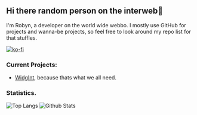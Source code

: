 ## Hi there random person on the interweb👋

I'm Robyn, a developer on the world wide webbo. I mostly use GitHub for projects and wanna-be projects, so feel free to look around my repo list for that stuffles.

[![ko-fi](https://www.ko-fi.com/img/githubbutton_sm.svg)](https://ko-fi.com/U7U51PG1M)

### Current Projects:
- [WidgInt](https://github.com/WhenDawnEnds/WidgInt), because thats what we all need.

### Statistics.
![Top Langs](https://github-readme-stats.vercel.app/api/top-langs/?username=WhenDawnEnds&layout=compact&theme=tokyonight)
![Github Stats](https://github-readme-stats.vercel.app/api?username=WhenDawnEnds&show_icons=true&theme=tokyonight&hide_rank=true)
